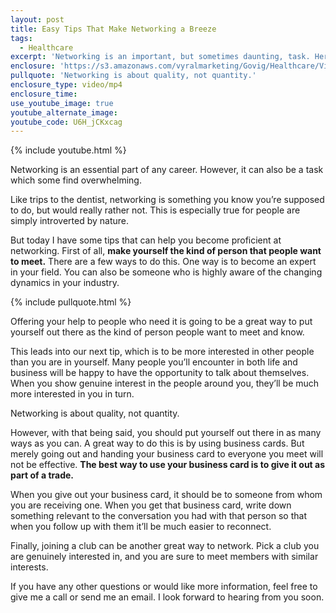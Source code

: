 ```yaml
---
layout: post
title: Easy Tips That Make Networking a Breeze
tags:
  - Healthcare
excerpt: 'Networking is an important, but sometimes daunting, task. Here are some tips that can help.'
enclosure: 'https://s3.amazonaws.com/vyralmarketing/Govig/Healthcare/Videos/2017/Easy+Tips+That+Make+Networking+a+Breeze.mp4'
pullquote: 'Networking is about quality, not quantity.'
enclosure_type: video/mp4
enclosure_time:
use_youtube_image: true
youtube_alternate_image:
youtube_code: U6H_jCKxcag
---
```



{% include youtube.html %}

Networking is an essential part of any career. However, it can also be a task which some find overwhelming.&nbsp;

Like trips to the dentist, networking is something you know you’re supposed to do, but would really rather not. This is especially true for people are simply introverted by nature.

But today I have some tips that can help you become proficient at networking. First of all, **make yourself the kind of person that people want to meet.** There are a few ways to do this. One way is to become an expert in your field. You can also be someone who is highly aware of the changing dynamics in your industry.&nbsp;

{% include pullquote.html %}

Offering your help to people who need it is going to be a great way to put yourself out there as the kind of person people want to meet and know.

This leads into our next tip, which is to be more interested in other people than you are in yourself. Many people you’ll encounter in both life and business will be happy to have the opportunity to talk about themselves. When you show genuine interest in the people around you, they’ll be much more interested in you in turn.&nbsp;

Networking is about quality, not quantity.

However, with that being said, you should put yourself out there in as many ways as you can. A great way to do this is by using business cards. But merely going out and handing your business card to everyone you meet will not be effective. **The best way to use your business card is to give it out as part of a trade.**

When you give out your business card, it should be to someone from whom you are receiving one. When you get that business card, write down something relevant to the conversation you had with that person so that when you follow up with them it’ll be much easier to reconnect.&nbsp;

Finally, joining a club can be another great way to network. Pick a club you are genuinely interested in, and you are sure to meet members with similar interests.&nbsp;

If you have any other questions or would like more information, feel free to give me a call or send me an email. I look forward to hearing from you soon.
<br>&nbsp;
